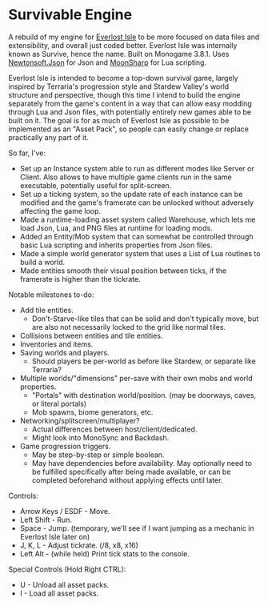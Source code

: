 # Survivable Engine

A rebuild of my engine for [Everlost Isle](https://cubee.games/?rel=games&sub=everlost_isle) to be more focused on data files and extensibility, and overall just coded better. Everlost Isle was internally known as Survive, hence the name.
Built on Monogame 3.8.1. Uses [Newtonsoft.Json](https://www.newtonsoft.com/json) for Json and [MoonSharp](https://www.moonsharp.org/) for Lua scripting.

Everlost Isle is intended to become a top-down survival game, largely inspired by Terraria's progression style and Stardew Valley's world structure and perspective, though this time I intend to build the engine separately from the game's content in a way that can allow easy modding through Lua and Json files, with potentially entirely new games able to be built on it. The goal is for as much of Everlost Isle as possible to be implemented as an "Asset Pack", so people can easily change or replace practically any part of it.

So far, I've:
- Set up an Instance system able to run as different modes like Server or Client. Also allows to have multiple game clients run in the same executable, potentially useful for split-screen.
- Set up a ticking system, so the update rate of each instance can be modified and the game's framerate can be unlocked without adversely affecting the game loop.
- Made a runtime-loading asset system called Warehouse, which lets me load Json, Lua, and PNG files at runtime for loading mods.
- Added an Entity/Mob system that can somewhat be controlled through basic Lua scripting and inherits properties from Json files.
- Made a simple world generator system that uses a List of Lua routines to build a world.
- Made entities smooth their visual position between ticks, if the framerate is higher than the tickrate.

Notable milestones to-do:
- Add tile entities.
	- Don't-Starve-like tiles that can be solid and don't typically move, but are also not necessarily locked to the grid like normal tiles.
- Collisions between entities and tile entities.
- Inventories and items.
- Saving worlds and players.
	- Should players be per-world as before like Stardew, or separate like Terraria?
- Multiple worlds/"dimensions" per-save with their own mobs and world properties.
	- "Portals" with destination world/position. (may be doorways, caves, or literal portals)
	- Mob spawns, biome generators, etc.
- Networking/splitscreen/multiplayer?
	- Actual differences between host/client/dedicated.
	- Might look into MonoSync and Backdash.
- Game progression triggers.
	- May be step-by-step or simple boolean.
	- May have dependencies before availability. May optionally need to be fulfilled specifically after being made available, or can be completed beforehand without applying effects until later.


Controls:
- Arrow Keys / ESDF - Move.
- Left Shift - Run.
- Space - Jump. (temporary, we'll see if I want jumping as a mechanic in Everlost Isle later on)
- J, K, L - Adjust tickrate. (/8, x8, x16)
- Left Alt - (while held) Print tick stats to the console.

Special Controls (Hold Right CTRL):
- U - Unload all asset packs.
- I - Load all asset packs.

